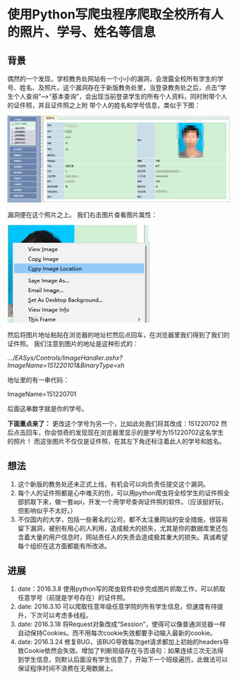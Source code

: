 # 使用Python写爬虫程序爬取全校所有人的照片、学号、姓名等信息

## 背景
偶然的一个发现，学校教务处网站有一个小小的漏洞，会泄露全校所有学生的学号、姓名、及照片。这个漏洞存在于新版教务处里，当登录教务处之后，点击“学生个人查询”-->“基本查询”，会出现当前登录学生的所有个人资料，同时附带个人的证件照，并且证件照之上附
带个人的姓名和学号信息，类似于下图：

![screen1](https://github.com/Root-lee/spider_photos_nuaa/blob/master/screen1.png)

漏洞便在这个照片之上。
我们右击图片查看图片属性：

![screen2](https://github.com/Root-lee/spider_photos_nuaa/blob/master/screen2.png)

然后将图片地址粘贴在浏览器的地址栏然后点回车，在浏览器里我们得到了我们的证件照。
我们注意到图片的地址是这种形式的：

*.../EASys/Controls/ImageHandler.ashx?ImageName=151220101&BinaryType=xh*

地址里的有一串代码：

ImageName=151220701

后面这串数字就是你的学号。

**下面重点来了：**
更改这个学号为另一个，比如此处我们将其改成：151220702 
然后点击回车，你会惊奇的发现现在浏览器里显示的是学号为151220702这名学生的照片！
而这张图片不仅仅是证件照，在其左下角还标注着此人的学号和姓名。

## 想法
1. 这个新版的教务处还未正式上线，有机会可以向负责任提交这个漏洞。
2. 每个人的证件照都是心中难灭的伤，可以用python爬虫将全校学生的证件照全部抓取下来，做一套api，开发一个用学号查询证件照的软件。（应该挺好玩，但影响似乎不太好。）
3. 不仅国内的大学，包括一些著名的公司，都不太注重网站的安全措施，很容易留下漏洞，被别有用心的人利用，造成极大的损失，尤其是你的数据库里还包含着大量的用户信息时，网站责任人的失责会造成极其重大的损失。真诚希望每个组织在这方面都能有所改进。

## 进展
1. date：2016.3.8  使用python写的爬虫软件初步完成图片抓取工作，可以抓取任意学号（前提是学号存在）的证件照。
2. date: 2016.3.10 可以爬取任意年级任意学院的所有学生信息，但速度有待提升，下次可以考虑多线程。
3. date: 2016.3.18 将Request对象改成“Session”，使得可以像普通浏览器一样自动保持Cookies。而不用每次cookie失效都要手动输入最新的cookie。
4. date: 2016.3.24 修复BUG，该BUG导致每次get请求都加上初始的headers导致Cookie依然会失效。增加了判断班级存在与否语句：如果连续三次无法得到学生信息，则默认后面没有学生信息了，开始下一个班级遍历，此做法可以保证程序时间不浪费在无用数据上。